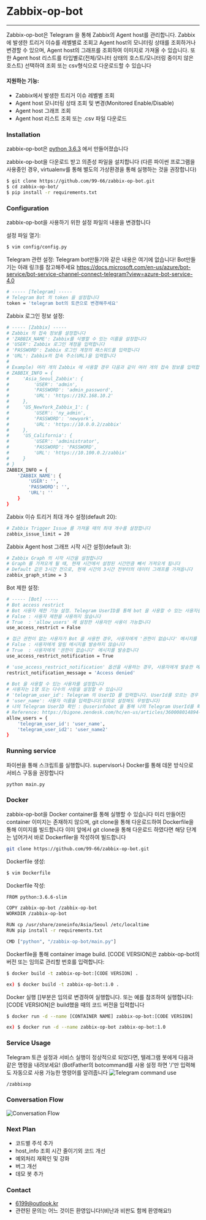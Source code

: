 # Zabbix-op-bot
-------

Zabbix-op-bot은 Telegram 을 통해 Zabbix의 Agent host를 관리합니다. Zabbix에 발생한 트리거 이슈를 레벨별로 조회고 Agent host의 모니터링 상태를 조회하거나 변경할 수 있으며, Agent host의 그래프를 조회하여 이미지로 가져올 수 있습니다. 또한 Agent host 리스트를 타입별로(전체/모니터 상태의 호스트/모니터링 중이지 않은 호스트) 선택하여 조회 또는 csv형식으로 다운로드할 수 있습니다

#### 지원하는 기능:
  - Zabbix에서 발생한 트리거 이슈 레벨별 조회
  - Agent host 모니터링 상태 조회 및 변경(Monitored Enable/Disable)
  - Agent host 그래프 조회
  - Agent host 리스트 조회 또는 .csv 파일 다운로드


### Installation
zabbix-op-bot은 [python 3.6.3](https://www.python.org/downloads/release/python-363/) 에서 만들어졌습니다

zabbix-op-bot을 다운로드 받고 의존성 파일을 설치합니다
(다른 파이썬 프로그램을 사용중인 경우, virtualenv를 통해 별도의 가상환경을 통해 실행하는 것을 권장합니다)
```sh
$ git clone https://github.com/99-66/zabbix-op-bot.git
$ cd zabbix-op-bot/
$ pip install -r requirements.txt
```

### Configuration

zabbix-op-bot을 사용하기 위한 설정 파일의 내용을 변경합니다

설정 파일 열기:
```sh
$ vim config/config.py
```

Telegram 관련 설정:
Telegram bot만들기와 같은 내용은 여기에 없습니다!
Bot만들기는 아래 링크를 참고해주세요
https://docs.microsoft.com/en-us/azure/bot-service/bot-service-channel-connect-telegram?view=azure-bot-service-4.0 
```sh
# ----- [Telegram] -----
# Telegram Bot 의 token 을 설정합니다
token = 'telegram bot의 토큰으로 변경해주세요'
```

Zabbix 로그인 정보 설정:
```sh
# ----- [Zabbix] -----
# Zabbix 의 접속 정보를 설정합니다
# 'ZABBIX_NAME': Zabbix를 식별할 수 있는 이름을 설정합니다
# 'USER': Zabbix 로그인 계정을 입력합니다
# 'PASSWORD': Zabbix 로그인 계정의 패스워드를 입력합니다
# 'URL': Zabbix의 접속 주소(URL)을 입력합니다
#
# Example) 여러 개의 Zabbix 에 사용할 경우 다음과 같이 여러 개의 접속 정보를 입력합니다
# ZABBIX_INFO = {
#     'Asia_Seoul_Zabbix': {
#         'USER': 'admin',
#         'PASSWORD': 'admin_password',
#         'URL': 'https://192.168.10.2'
#     },
#     'US_NewYork_Zabbix_1': {
#         'USER': 'ny_admin',
#         'PASSWORD': 'newyork',
#         'URL': 'https://10.0.0.2/zabbix'
#     },
#     'US_California': {
#         'USER': 'administrator',
#         'PASSWORD': 'PASSWORD',
#         'URL': 'https://10.100.0.2/zabbix'
#     }
# }
ZABBIX_INFO = {
    'ZABBIX_NAME': {
        'USER': '',
        'PASSWORD': '',
        'URL': ''
    }
}
```
Zabbix 이슈 트리거 최대 개수 설정(default 20):
```sh
# Zabbix Trigger Issue 를 가져올 때의 최대 개수를 설정합니다
zabbix_issue_limit = 20
```

Zabbix Agent host 그래프 시작 시간 설정(default 3):
```sh
# Zabbix Graph 의 시작 시간을 설정합니다
# Graph 를 가져오게 될 때, 현재 시간에서 설정된 시간만큼 빼서 가져오게 됩니다
# Default 값은 3시간 전으로, 현재 시간의 3시간 전부터의 데이터 그래프를 가져옵니다
zabbix_graph_stime = 3
```

Bot 제한 설정:
```sh
# ----- [Bot] -----
# Bot access restrict
# Bot 사용자 제한 기능 설정. Telegram UserID를 통해 bot 을 사용할 수 있는 사용자를 제한할 수 있습니다
# False : 사용자 제한을 사용하지 않습니다
# True  : 'allow_users' 에 설정한 사용자만 사용이 가능합니다
use_access_restrict = False

# 접근 권한이 없는 사용자가 Bot 을 사용한 경우, 사용자에게 '권한이 없습니다' 메시지를 발송합니다
# False : 사용자에게 알림 메시지를 발송하지 않습니다
# True  : 사용자에게 '권한이 없습니다' 메시지를 발송합니다
use_access_restrict_notification = True

# 'use_access_restrict_notification' 옵션을 사용하는 경우, 사용자에게 발송한 메시지 내용을 설정합니다
restrict_notification_message = 'Access denied'

# Bot 을 사용할 수 있는 사용자를 설정합니다
# 사용자는 1명 또는 다수의 사람을 설정할 수 있습니다
# 'telegram_user_id': Telegram 의 UserID 를 입력합니다. UserId를 모르는 경우 아래 참조를 통해 확인할 수 있습니다
# 'user_name': 사용자 이름을 입력합니다(임의로 설정해도 무방합니다)
# 나의 Telegram UserID 확인 : @userinfobot 을 통해 나의 Telegram UserId를 확인할 수 있습니다
# Reference: https://bigone.zendesk.com/hc/en-us/articles/360008014894-How-to-get-the-Telegram-user-ID-
allow_users = {
    'telegram_user_id': 'user_name',
    'telegram_user_id2': 'user_name2'
}
```

### Running service
파이썬을 통해 스크립트를 실행합니다. supervisor나 Docker를 통해 데몬 방식으로 서비스 구동을 권장합니다
```sh
python main.py
```
### Docker
zabbix-op-bot을 Docker container를 통해 실행할 수 있습니다
미리 만들어진 container 이미지는 존재하지 않으며, git clone을 통해 다운로드하여 Dockerfile을 통해 이미지를 빌드합니다
이미 앞에서 git clone을 통해 다운로드 하였다면 해당 단계는 넘어가서  바로 Dockerfiler을 작성하여 빌드합니다
```sh
git clone https://github.com/99-66/zabbix-op-bot.git
```

Dockerfile 생성:
```sh
$ vim Dockerfile
````

Dockerfile 작성:
```sh
FROM python:3.6.6-slim

COPY zabbix-op-bot /zabbix-op-bot
WORKDIR /zabbix-op-bot

RUN cp /usr/share/zoneinfo/Asia/Seoul /etc/localtime
RUN pip install -r requirements.txt

CMD ["python", "/zabbix-op-bot/main.py"]
```
Dockerfile을 통해 container image build. [CODE VERSION]은 zabbix-op-bot의 버전 또는 임의로 관리할 번호를 입력합니다:
```sh
$ docker build -t zabbix-op-bot:[CODE VERSION] .

ex) $ docker build -t zabbix-op-bot:1.0 .
```

Docker 실행 []부분은 임의로 변경하여 실행합니다. 또는 예를 참조하여 실행합니다:
[CODE VERSION]은 build했을 때의 코드 버전을 입력합니다
```sh
$ docker run -d --name [CONTAINER NAME] zabbix-op-bot:[CODE VERSION]

ex) $ docker run -d --name zabbix-op-bot zabbix-op-bot:1.0
```
### Service Usage
Telegram 토큰 설정과 서비스 실행이 정상적으로 되었다면, 텔레그램 봇에게 다음과 같은 명령을 내려보세요!
(BotFather의 botcommand를 사용 설정 하면 '/'만 입력해도 자동으로 사용 가능한 명령어를 알려줍니다
![Telegram command use](https://user-images.githubusercontent.com/31076511/53035476-dee9c580-34b8-11e9-9f04-36cb2eeecdd2.png)
```sh
/zabbixop
```

### Conversation Flow
![Conversation Flow](https://user-images.githubusercontent.com/31076511/53035507-f163ff00-34b8-11e9-98de-d28b55b4daff.png)

### Next Plan
  - 코드별 주석 추가
  - host_info 조회 시간 줄이기외 코드 개선
  - 예외처리 재확인 및 강화
  - 버그 개선
  - 데모 봇 추가


### Contact
 - 6199@outlook.kr
 - 관련된 문의는 어느 것이든 환영입니다!(비난과 비판도 함께 환영해요!)

